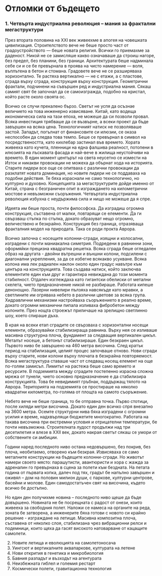 # Отломки от бъдещето

### 1. Четвърта индустриална революция – мания за фрактални мегаструктури

През втората половина на XXI век живеехме в апогея на човешката цивилизация. Строителството вече не беше просто част от градоустройството — беше новата религия. Всички го приемахме за даденост. Никой не се замисляше какво означаваше да строиш нагоре, без предел, без планини, без граници. Архитектурата беше надминала себе си и се бе превърнала в проява на чисто намерение — воля, въплътена в бетон и стомана. Градовете вече не се разширяваха хоризонтално. Те растяха вертикално — не с етажи, а с пластове, сграда върху сграда, конструкция върху конструкция. Геометрични фрактали, подчинени на съвършен ред и индустриална мания. Сякаш самият свят бе започнал да се самоизгражда, подобно на кристал, който расте около своята ос.

Всичко се случи прекалено бързо. Светът не успя да осъзнае величието на това инженерно извисяване. Китай, като водеща икономическа сила на тази епоха, не можеше да си позволи провал. Всяка инвестиция трябваше да се възвърне, а всеки проект да бъде завършен на всяка цена. Технологичният натиск не позволяваше застой. Западът, погълнат от финансовите си илюзии, се оказа неспособен да следва това темпо. Беше се превърнал в символ на посредствеността, като кихлебар застинал във времето. Хората живееха като кучета, пленници на една фалшива реалност, потопени в илюзията на лъскавата фасада и най-вече в жилища неустойчиви на времето. В един момент центърът на света неусетно се измести на Изток и никакви провокации не можеха да обърнат хода на историята. Старите лидери все още се опитваха с различни провокации да разклатят новата доминация, но новите лидери не се поддаваха на подобни действия. Те бяха израснали не само технологично, но културно и духовно.
Концепцията за мегаструктурите дойде именно от Китай, страна с безграничен опит в изграждането на километрични мостове и невъзможни съоръжения. Четвъртата индустриална революция избухна с неудържима сила и нищо не можеше да я спре.

Идеята им беше проста, почти философска. Да изградиш огромна конструкция, съставена от малки, повтарящи се елементи. Да ги свързваш стъпка по стъпка, докато образуват нещо огромно, величествено и безкрайно. Конструкция без граница, отразяващa фракталния модел на природата. Така се роди прокта Аврора.

Всичко започна с носещите колонни-сгради, изящни и колосални, изградени с почти маниакална симетрия. Подредени в равнинни зони, оформяйки прецизна квадратна решетка. Всяка сграда беше огледален образ на другата - двойни вътрешни и външни колони, подсилени с диагонални укрепления, за да се избегне всякакво усукване. Всяка колона има лек радиален наклон около един градус навътре към центъра на конструкцията. Това създава натиск, който заключва елементите един към друг и гарантира невиждана до този момента стабилност. Отдалеч изглеждаха като гигантски обелиски от метални скелета, чието предназначение никой не разбираше.
Работата кипеше денонощно. Лазерни нивелири пълзяха навсякъде като мравки, а светлините им огряваха небето в различни цветове за всяка група. Хидравлични механизми настройваха съоръжението в реално време, докато огромни механични пипала изливаха фибробетон между колоните. През нощта строежът приличаше на зрелищно светлинно шоу, което спираше дъха.

В края на всеки етап сградите се свързваха с хоризонтални носещи елементи, образувайки стабилизираща равнина. Върху нея се изливаше масивна структурна плоча, фундамент за следващия вертикален цикъл. Металът носеше, а бетонът стабилизираше. Един безкраен цикъл. Първото ниво бе завършено на 460 метра височина. След кратък период на стабилизация, целият процес започваше отново. Нови сгради върху старите, нови колони върху плочата в безкрайна повторяемост. Всяка мегаструктура ставаше част от следващ носещ елемент на още по-голям замисъл. Лимитът на растежа беше само времето и ресурсите. В подземията между сградите постепенно израсна сложна мрежа от тунели, чието основно предназначение е да стабилизира конструкцията. Това бе невидимият гръбнак, поддържащ тялото на Аврора. Територията на подземията се простираше на няколко квадратни километра, по-голяма от площта на самото съоръжение.

Небето вече не беше граница, то бе отправна точка. Първо стотици, после хиляди метри височина. Докато един ден всичко спря внезапно на 3600 метра. Осемте структурни нива бяха изградени с огромни усилия и време, надхвърлящи бюджетите многократно. Работата на такава височина при екстремни условия и отрицателни температури, бе почти невъзможна. Строителната лудост продължи над три десетилетия и влезе в XXII век, докато накрая светът сякаш се умори от собствените си амбиции.

Години наред последното ниво остана недовършено, без покрив, без плоча, необитаемо, отворено към безкрая. Извисяваха се само металните конструкции на бъдещите колонни-сгради. Но животът намери своето място: парашутисти, авантюристи и хора с жажда за адреналин го превърнаха в сцена за полети към бездната. На петата година от първата копка, далеч под тях, градът бе напълно завършен и оживял – дом на половин милион души, с паркове, културни центрове, басейни и молове. Един самодостатъчен свят на височина, където всичко бе достъпно.

Но един ден получихме новина – последното ниво щеше да бъде довършено. Новината не бе посрещната с радост от онези, които живееха за свободния полет. Наложи се намеса на органите на реда, зоната бе затворена, а инженерите бяха готови с новото си крайно решение - изграждане на летище. Масивна композитна плоча, съставена от няколко слоя, стабилизана чрез вибрационни релси и подемници, които щяха да гасят високото натоварване от кацащите самолети.

2. Новите летища и еволюцията на самолетоносача
3. Уингсют и вертикалните аквапаркове, културата на летене
4. Нови открития в генетика и микробиология
5. Бавния разпадът и възходът на агентурата
6. Неизбежната гиблел и големия рестарт
7. Космически полети, гравитационна технология
